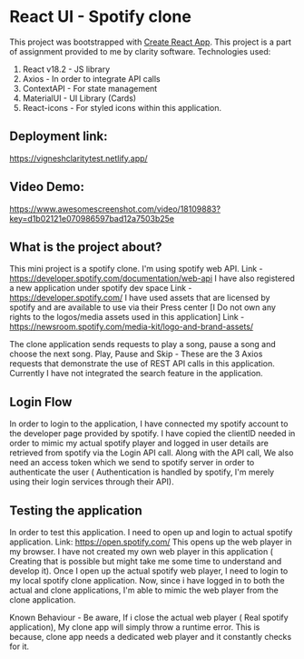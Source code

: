 # React UI - Spotify clone 

This project was bootstrapped with [Create React App](https://github.com/facebook/create-react-app).
This project is a part of assignment provided to me by clarity software. 
Technologies used:
1. React v18.2 - JS library
2. Axios - In order to integrate API calls
3. ContextAPI - For state management
4. MaterialUI - UI Library (Cards)
5. React-icons - For styled icons within this application.

## Deployment link:
https://vigneshclaritytest.netlify.app/

## Video Demo:
https://www.awesomescreenshot.com/video/18109883?key=d1b02121e070986597bad12a7503b25e

## What is the project about?

This mini project is a spotify clone. I'm using spotify web API.
Link - https://developer.spotify.com/documentation/web-api
I have also registered a new application under spotify dev space
Link - https://developer.spotify.com/
I have used assets that are licensed by spotify and are available to use via their Press center
[I Do not own any rights to the logos/media assets used in this application]
Link - https://newsroom.spotify.com/media-kit/logo-and-brand-assets/

The clone application sends requests to play a song, pause a song and choose the next song.
Play, Pause and Skip - These are the 3 Axios requests that demonstrate the use of REST API calls in this application.
Currently I have not integrated the search feature in the application.

## Login Flow
In order to login to the application, I have connected my spotify account to the developer page provided by spotify. 
I have copied the clientID needed in order to mimic my actual spotify player and logged in user details are retrieved 
from spotify via the Login API call. Along with the API call, We also need an access token which we send to spotify server in order to authenticate the user ( Authentication is handled by spotify, I'm merely using their login services through their API).


## Testing the application
In order to test this application. I need to open up and login to actual spotify application.
Link: https://open.spotify.com/ 
This opens up the web player in my browser.
I have not created my own web player in this application ( Creating that is possible but might take me some time to understand and develop it). 
Once I open up the actual spotify web player, I need to login to my local spotify clone application.
Now, since i have logged in to both the actual and clone applications, I'm able to mimic the web player from the clone application.

Known Behaviour - 
Be aware, If i close the actual web player ( Real spotify application), My clone app will simply throw a runtime error. 
This is because, clone app needs a dedicated web player and it constantly checks for it. 




